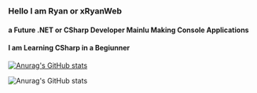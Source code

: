 
### Hello I am Ryan or xRyanWeb  
#### a Future .NET or CSharp Developer Mainlu Making Console Applications
#### I am Learning CSharp in a Begiunner

[![Anurag's GitHub stats](https://github-readme-stats.vercel.app/api?username=xRyanWeb)](https://github.com/anuraghazra/github-readme-stats)

![Anurag's GitHub stats](https://github-readme-stats.vercel.app/api?username=xRyanWeb&show_icons=true&theme=transparent)

